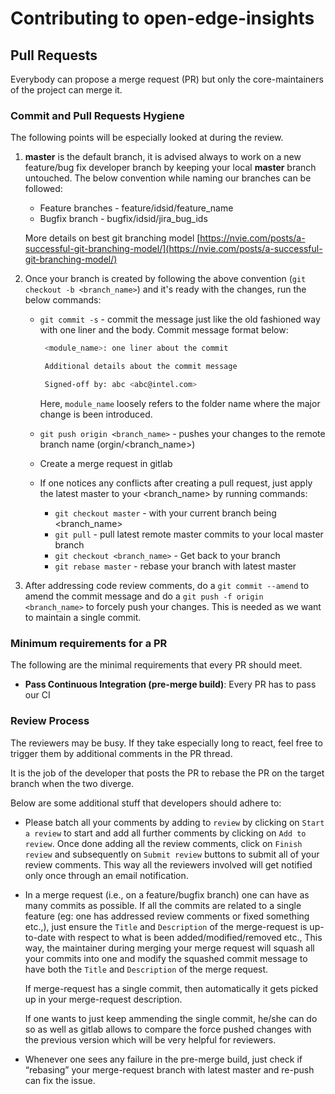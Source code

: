 # Contributing to open-edge-insights

## Pull Requests

Everybody can propose a merge request (PR) but only the
core-maintainers of the project can merge it.

### Commit and Pull Requests Hygiene

The following points will be especially looked at during the review.

1. **master** is the default branch, it is advised always to work on a new
   feature/bug fix developer branch by keeping your local **master** branch
   untouched. The below convention while naming our branches can be followed:
   * Feature branches - feature/idsid/feature_name
   * Bugfix branch - bugfix/idsid/jira_bug_ids

   More details on best git branching model
   [https://nvie.com/posts/a-successful-git-branching-model/](https://nvie.com/posts/a-successful-git-branching-model/)

2. Once your branch is created by following the above convention
   (`git checkout -b <branch_name>`) and it's ready with the changes,
   run the below commands:
   * `git commit -s` - commit the message just like the old fashioned
     way with one liner and the body. Commit message
     format below:

     ```sh
      <module_name>: one liner about the commit

      Additional details about the commit message

      Signed-off by: abc <abc@intel.com>
     ```

     Here, `module_name` loosely refers to the folder name where the major
     change is been introduced.

   * `git push origin <branch_name>` - pushes your changes to the remote
     branch name (orgin/<branch_name>)
   * Create a merge request in gitlab
   * If one notices any conflicts after creating a pull request, just
     apply the latest master to your <branch_name> by running commands:
      * `git checkout master` - with your current branch being <branch_name>
      * `git pull` - pull latest remote master commits to your local master
        branch
      * `git checkout <branch_name>` - Get back to your branch
      * `git rebase master` - rebase your branch with latest master

3. After addressing code review comments, do a `git commit --amend` to amend
   the commit message and do a `git push -f origin <branch_name>` to forcely
   push your changes. This is needed as we want to maintain a single commit.

### Minimum requirements for a PR

The following are the minimal requirements that every PR should meet.

- **Pass Continuous Integration (pre-merge build)**: Every PR has to pass our CI

### Review Process

The reviewers may be busy. If they take especially long to react, feel free to
trigger them by additional comments in the PR thread.

It is the job of the developer that posts the PR to rebase the PR on the target
branch when the two diverge.

Below are some additional stuff that developers should adhere to:

* Please batch all your comments by adding to `review` by clicking on `Start a
  review` to start and add all further comments by clicking on `Add to review`.
  Once done adding all the review comments, click on `Finish review` and
  subsequently on `Submit review` buttons to submit all of your review comments.
  This way all the reviewers involved will get notified only once through an email
  notification.

* In a merge request (i.e., on a feature/bugfix branch) one can have as many
  commits as possible. If all the commits are related to a single feature (eg:
  one has addressed review comments or fixed something etc.,), just ensure the
  `Title` and `Description` of the merge-request is up-to-date with respect to
  what is been added/modified/removed etc., This way, the maintainer
  during merging your merge request will squash all your commits into one and
  modify the squashed commit message to have both the `Title` and `Description`
  of the merge request.

  If merge-request has a single commit, then automatically it gets picked up in
  your merge-request description.

  If one wants to just keep ammending the single commit, he/she can do so as
  well as gitlab allows to compare the force pushed changes with the previous
  version which will be very helpful for reviewers.

* Whenever one sees any failure in the pre-merge build, just check if “rebasing”
  your merge-request branch with latest master and re-push can fix the issue.
  
